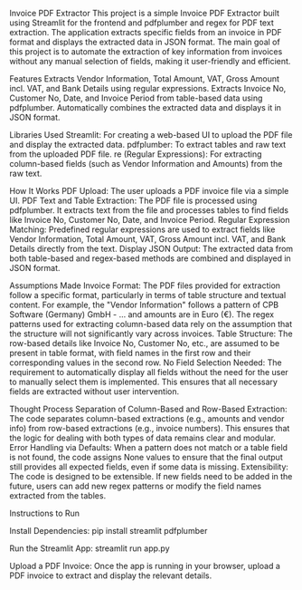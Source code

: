 Invoice PDF Extractor
This project is a simple Invoice PDF Extractor built using Streamlit for the frontend and pdfplumber and regex for PDF text extraction. The application extracts specific fields from an invoice in PDF format and displays the extracted data in JSON format. The main goal of this project is to automate the extraction of key information from invoices without any manual selection of fields, making it user-friendly and efficient.

Features
Extracts Vendor Information, Total Amount, VAT, Gross Amount incl. VAT, and Bank Details using regular expressions.
Extracts Invoice No, Customer No, Date, and Invoice Period from table-based data using pdfplumber.
Automatically combines the extracted data and displays it in JSON format.

Libraries Used
Streamlit: For creating a web-based UI to upload the PDF file and display the extracted data.
pdfplumber: To extract tables and raw text from the uploaded PDF file.
re (Regular Expressions): For extracting column-based fields (such as Vendor Information and Amounts) from the raw text.

How It Works
PDF Upload: The user uploads a PDF invoice file via a simple UI.
PDF Text and Table Extraction: The PDF file is processed using pdfplumber. It extracts text from the file and processes tables to find fields like Invoice No, Customer No, Date, and Invoice Period.
Regular Expression Matching: Predefined regular expressions are used to extract fields like Vendor Information, Total Amount, VAT, Gross Amount incl. VAT, and Bank Details directly from the text.
Display JSON Output: The extracted data from both table-based and regex-based methods are combined and displayed in JSON format.

Assumptions Made
Invoice Format: The PDF files provided for extraction follow a specific format, particularly in terms of table structure and textual content. For example, the "Vendor Information" follows a pattern of CPB Software (Germany) GmbH - ... and amounts are in Euro (€). The regex patterns used for extracting column-based data rely on the assumption that the structure will not significantly vary across invoices.
Table Structure: The row-based details like Invoice No, Customer No, etc., are assumed to be present in table format, with field names in the first row and their corresponding values in the second row.
No Field Selection Needed: The requirement to automatically display all fields without the need for the user to manually select them is implemented. This ensures that all necessary fields are extracted without user intervention.

Thought Process
Separation of Column-Based and Row-Based Extraction: The code separates column-based extractions (e.g., amounts and vendor info) from row-based extractions (e.g., invoice numbers). This ensures that the logic for dealing with both types of data remains clear and modular.
Error Handling via Defaults: When a pattern does not match or a table field is not found, the code assigns None values to ensure that the final output still provides all expected fields, even if some data is missing.
Extensibility: The code is designed to be extensible. If new fields need to be added in the future, users can add new regex patterns or modify the field names extracted from the tables.

Instructions to Run

Install Dependencies:
    pip install streamlit pdfplumber

Run the Streamlit App:
    streamlit run app.py

Upload a PDF Invoice: Once the app is running in your browser, upload a PDF invoice to extract and display the relevant details.
